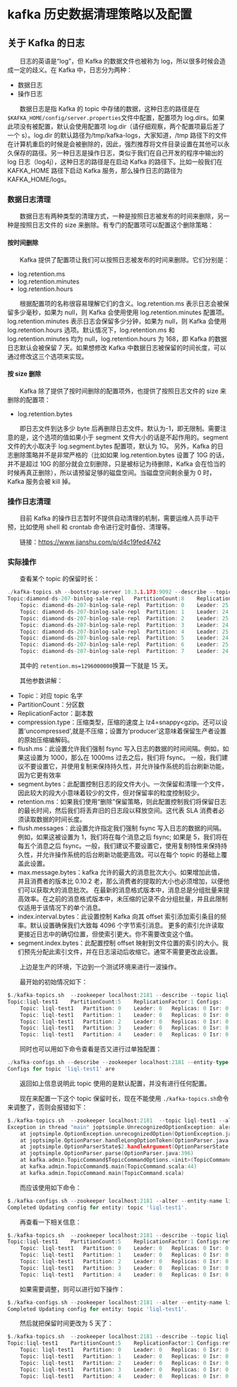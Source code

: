 # kafka 历史数据清理策略以及配置

## 关于 Kafka 的日志

　　日志的英语是“log”，但 Kafka 的数据文件也被称为 log，所以很多时候会造成一定的歧义。在 Kafka 中，日志分为两种：

* 数据日志
* 操作日志

　　数据日志是指 Kafka 的 topic 中存储的数据，这种日志的路径是在`$KAFKA_HOME/config/server.properties`​文件中配置，配置项为 log.dirs。如果此项没有被配置，默认会使用配置项 log.dir（请仔细观察，两个配置项最后差了一个 s）。log.dir  的默认路径为/tmp/kafka-logs，大家知道，/tmp  路径下的文件在计算机重启的时候是会被删除的，因此，强烈推荐将文件目录设置在其他可以永久保存的路径。另一种日志是操作日志，类似于我们在自己开发的程序中输出的 log 日志（log4j），这种日志的路径是在启动 Kafka 的路径下。比如一般我们在 KAFKA\_HOME 路径下启动 Kafka  服务，那么操作日志的路径为 KAFKA\_HOME/logs。

### 数据日志清理

　　数据日志有两种类型的清理方式，一种是按照日志被发布的时间来删除，另一种是按照日志文件的 size 来删除。有专门的配置项可以配置这个删除策略：

#### 按时间删除

　　Kafka 提供了配置项让我们可以按照日志被发布的时间来删除。它们分别是：

* log.retention.ms
* log.retention.minutes
* log.retention.hours

　　根据配置项的名称很容易理解它们的含义。log.retention.ms 表示日志会被保留多少毫秒，如果为 null，则 Kafka 会使用使用 log.retention.minutes  配置项。log.retention.minutes 表示日志会保留多少分钟，如果为 null，则 Kafka 会使用  log.retention.hours 选项。默认情况下，log.retention.ms 和 log.retention.minutes 均为 null，log.retention.hours 为 168，即 Kafka 的数据日志默认会被保留 7 天。如果想修改 Kafka  中数据日志被保留的时间长度，可以通过修改这三个选项来实现。

#### 按 size 删除

　　Kafka 除了提供了按时间删除的配置项外，也提供了按照日志文件的 size 来删除的配置项：

* log.retention.bytes

　　即日志文件到达多少 byte 后再删除日志文件。默认为-1，即无限制。需要注意的是，这个选项的值如果小于 segment 文件大小的话是不起作用的。segment 文件的大小取决于 log.segment.bytes 配置项，默认为 1G。 另外，Kafka 的日志删除策略并不是非常严格的（比如如果 log.retention.bytes 设置了 10G 的话，并不是超过 10G  的部分就会立刻删除，只是被标记为待删除，Kafka 会在恰当的时候再真正删除），所以请预留足够的磁盘空间。当磁盘空间剩余量为 0 时，Kafka 服务会被 kill 掉。

### 操作日志清理

　　目前 Kafka 的操作日志暂时不提供自动清理的机制，需要运维人员手动干预，比如使用 shell 和 crontab 命令进行定时备份、清理等。

　　链接：https://www.jianshu.com/p/d4c19fed4742

### 实际操作

　　查看某个 topic 的保留时长：

```go
./kafka-topics.sh --bootstrap-server 10.3.1.173:9092 --describe --topic diamond-ds-207-binlog-sale-repl
Topic:diamond-ds-207-binlog-sale-repl	PartitionCount:8	ReplicationFactor:2	Configs:compression.type=snappy,flush.ms=10000,segment.bytes=1073741824,retention.ms=1296000000,flush.messages=20000,max.message.bytes=30000000,index.interval.bytes=4096,segment.index.bytes=10485760
	Topic: diamond-ds-207-binlog-sale-repl	Partition: 0	Leader: 25	Replicas: 25,24	Isr: 24,25
	Topic: diamond-ds-207-binlog-sale-repl	Partition: 1	Leader: 24	Replicas: 24,25	Isr: 25,24
	Topic: diamond-ds-207-binlog-sale-repl	Partition: 2	Leader: 25	Replicas: 25,24	Isr: 24,25
	Topic: diamond-ds-207-binlog-sale-repl	Partition: 3	Leader: 24	Replicas: 24,25	Isr: 24,25
	Topic: diamond-ds-207-binlog-sale-repl	Partition: 4	Leader: 25	Replicas: 25,24	Isr: 25,24
	Topic: diamond-ds-207-binlog-sale-repl	Partition: 5	Leader: 24	Replicas: 24,25	Isr: 25,24
	Topic: diamond-ds-207-binlog-sale-repl	Partition: 6	Leader: 25	Replicas: 25,24	Isr: 24,25
	Topic: diamond-ds-207-binlog-sale-repl	Partition: 7	Leader: 24	Replicas: 24,25	Isr: 24,25
```

　　其中的 `retention.ms=1296000000`​换算一下就是 15 天。

　　其他参数讲解：

* Topic：对应 topic 名字
* PartitionCount：分区数
* ReplicationFactor：副本数
* compression.type：压缩类型，压缩的速度上 lz4\=snappy\<gzip。还可以设置'uncompressed',就是不压缩；设置为'producer'这意味着保留生产者设置的原始压缩编解码。
* flush.ms：此设置允许我们强制 fsync 写入日志的数据的时间间隔。例如，如果这设置为 1000，那么在 1000ms 过去之后，我们将 fsync。 一般，我们建议不要设置它，并使用复制来保持持久性，并允许操作系统的后台刷新功能，因为它更有效率
* segment.bytes：此配置控制日志的段文件大小。一次保留和清理一个文件，因此较大的段大小意味着较少的文件，但对保留率的粒度控制较少。
* retention.ms：如果我们使用“删除”保留策略，则此配置控制我们将保留日志的最长时间，然后我们将丢弃旧的日志段以释放空间。这代表 SLA 消费者必须读取数据的时间长度。
* flush.messages：此设置允许指定我们强制 fsync 写入日志的数据的间隔。例如，如果这被设置为 1，我们将在每个消息之后 fsync; 如果是 5，我们将在每五个消息之后  fsync。一般，我们建议不要设置它，使用复制特性来保持持久性，并允许操作系统的后台刷新功能更高效。可以在每个 topic 的基础上覆盖此设置。
* max.message.bytes：kafka 允许的最大的消息批次大小。如果增加此值，并且消费者的版本比 0.10.2 老，那么消费者的提取的大小也必须增加，以便他们可以获取大的消息批次。 在最新的消息格式版本中，消息总是分组批量来提高效率。在之前的消息格式版本中，未压缩的记录不会分组批量，并且此限制仅适用于该情况下的单个消息。
* index.interval.bytes：此设置控制 Kafka 向其 offset 索引添加索引条目的频率。默认设置确保我们大致每 4096 个字节索引消息。 更多的索引允许读取更接近日志中的确切位置，但使索引更大。你不需要改变这个值。
* segment.index.bytes：此配置控制 offset 映射到文件位置的索引的大小。我们预先分配此索引文件，并在日志滚动后收缩它。通常不需要更改此设置。

　　上边是生产的环境，下边到一个测试环境来进行一波操作。

　　最开始的初始情况如下：

```go
$./kafka-topics.sh  --zookeeper localhost:2181 --describe --topic liql-test1
Topic:liql-test1	PartitionCount:5	ReplicationFactor:1	Configs:
	Topic: liql-test1	Partition: 0	Leader: 0	Replicas: 0	Isr: 0
	Topic: liql-test1	Partition: 1	Leader: 0	Replicas: 0	Isr: 0
	Topic: liql-test1	Partition: 2	Leader: 0	Replicas: 0	Isr: 0
	Topic: liql-test1	Partition: 3	Leader: 0	Replicas: 0	Isr: 0
	Topic: liql-test1	Partition: 4	Leader: 0	Replicas: 0	Isr: 0
```

　　同时也可以用如下命令查看是否又进行过单独配置：

```go
./kafka-configs.sh --describe --zookeeper localhost:2181 --entity-type topics  --entity-name liql-test1
Configs for topic 'liql-test1' are
```

　　返回如上信息说明此 topic 使用的是默认配置，并没有进行任何配置。

　　现在来配置一下这个 topic 保留时长，现在不能使用 `./kafka-topics.sh`​命令来调整了，否则会报错如下：

```go
$./kafka-topics.sh  --zookeeper localhost:2181  --topic liql-test1 --alert --config retention.ms=2678400000
Exception in thread "main" joptsimple.UnrecognizedOptionException: alert is not a recognized option
	at joptsimple.OptionException.unrecognizedOption(OptionException.java:108)
	at joptsimple.OptionParser.handleLongOptionToken(OptionParser.java:510)
	at joptsimple.OptionParserState$2.handleArgument(OptionParserState.java:56)
	at joptsimple.OptionParser.parse(OptionParser.java:396)
	at kafka.admin.TopicCommand$TopicCommandOptions.<init>(TopicCommand.scala:358)
	at kafka.admin.TopicCommand$.main(TopicCommand.scala:44)
	at kafka.admin.TopicCommand.main(TopicCommand.scala)
```

　　而应该使用如下命令：

```go
$./kafka-configs.sh --zookeeper localhost:2181 --alter --entity-name liql-test1 --entity-type topics --add-config retention.ms=1296000000
Completed Updating config for entity: topic 'liql-test1'.
```

　　再查看一下相关信息：

```go
$./kafka-topics.sh  --zookeeper localhost:2181 --describe --topic liql-test1
Topic:liql-test1	PartitionCount:5	ReplicationFactor:1	Configs:retention.ms=1296000000
	Topic: liql-test1	Partition: 0	Leader: 0	Replicas: 0	Isr: 0
	Topic: liql-test1	Partition: 1	Leader: 0	Replicas: 0	Isr: 0
	Topic: liql-test1	Partition: 2	Leader: 0	Replicas: 0	Isr: 0
	Topic: liql-test1	Partition: 3	Leader: 0	Replicas: 0	Isr: 0
	Topic: liql-test1	Partition: 4	Leader: 0	Replicas: 0	Isr: 0
```

　　如果需要调整，则可以进行如下操作：

```go
$./kafka-configs.sh --zookeeper localhost:2181 --alter --entity-name liql-test1 --entity-type topics --add-config retention.ms=432000000
Completed Updating config for entity: topic 'liql-test1'.
```

　　然后就把保留时间更改为 5 天了：

```go
$./kafka-topics.sh  --zookeeper localhost:2181 --describe --topic liql-test1
Topic:liql-test1	PartitionCount:5	ReplicationFactor:1	Configs:retention.ms=432000000
	Topic: liql-test1	Partition: 0	Leader: 0	Replicas: 0	Isr: 0
	Topic: liql-test1	Partition: 1	Leader: 0	Replicas: 0	Isr: 0
	Topic: liql-test1	Partition: 2	Leader: 0	Replicas: 0	Isr: 0
	Topic: liql-test1	Partition: 3	Leader: 0	Replicas: 0	Isr: 0
	Topic: liql-test1	Partition: 4	Leader: 0	Replicas: 0	Isr: 0
```
